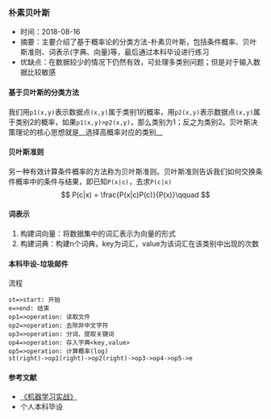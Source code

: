 ### 朴素贝叶斯

- 时间：2018-08-16
- 摘要：主要介绍了基于概率论的分类方法-朴素贝叶斯，包括条件概率、贝叶斯准则、词表示(字典、向量)等，最后通过本科毕设进行练习
- 优缺点：在数据较少的情况下仍然有效，可处理多类别问题；但是对于输入数据比较敏感

#### 基于贝叶斯的分类方法

我们用`p1(x,y)`表示数据点`(x,y)`属于类别1的概率，用`p2(x,y)`表示数据点`(x,y)`属于类别2的概率，如果`p1(x,y)>p2(x,y)`，那么类别为1；反之为类别2。贝叶斯决策理论的核心思想就是__选择高概率对应的类别__ 

#### 贝叶斯准则

另一种有效计算条件概率的方法称为贝叶斯准则。贝叶斯准则告诉我们如何交换条件概率中的条件与结果，即已知`P(x|c)`，去求`P(c|x)`
$$
P(c|x) = \frac{P(x|c)P(c)}{P(x)}\qquad
$$

#### 词表示

1. 构建词向量：将数据集中的词汇表示为向量的形式
2. 构建词典：构建n个词典，key为词汇，value为该词汇在该类别中出现的次数

#### 本科毕设-垃圾邮件

流程

```flow
st=>start: 开始
e=>end: 结束
op1=>operation: 读取文件
op2=>operation: 去除非中文字符
op3=>operation: 分词、提取关键词
op4=>operation: 存入字典<key,value>
op5=>operation: 计算概率(log)
st(right)->op1(right)->op2(right)->op3->op4->op5->e
```

#### 参考文献

- [《机器学习实战》](https://item.jd.com/11242112.html) 
- 个人本科毕设



